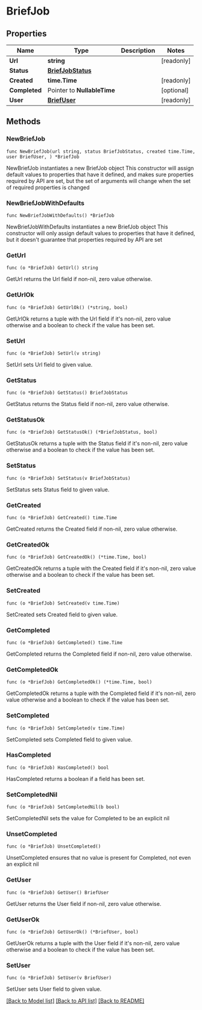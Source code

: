 # BriefJob

## Properties

Name | Type | Description | Notes
------------ | ------------- | ------------- | -------------
**Url** | **string** |  | [readonly] 
**Status** | [**BriefJobStatus**](BriefJobStatus.md) |  | 
**Created** | **time.Time** |  | [readonly] 
**Completed** | Pointer to **NullableTime** |  | [optional] 
**User** | [**BriefUser**](BriefUser.md) |  | [readonly] 

## Methods

### NewBriefJob

`func NewBriefJob(url string, status BriefJobStatus, created time.Time, user BriefUser, ) *BriefJob`

NewBriefJob instantiates a new BriefJob object
This constructor will assign default values to properties that have it defined,
and makes sure properties required by API are set, but the set of arguments
will change when the set of required properties is changed

### NewBriefJobWithDefaults

`func NewBriefJobWithDefaults() *BriefJob`

NewBriefJobWithDefaults instantiates a new BriefJob object
This constructor will only assign default values to properties that have it defined,
but it doesn't guarantee that properties required by API are set

### GetUrl

`func (o *BriefJob) GetUrl() string`

GetUrl returns the Url field if non-nil, zero value otherwise.

### GetUrlOk

`func (o *BriefJob) GetUrlOk() (*string, bool)`

GetUrlOk returns a tuple with the Url field if it's non-nil, zero value otherwise
and a boolean to check if the value has been set.

### SetUrl

`func (o *BriefJob) SetUrl(v string)`

SetUrl sets Url field to given value.


### GetStatus

`func (o *BriefJob) GetStatus() BriefJobStatus`

GetStatus returns the Status field if non-nil, zero value otherwise.

### GetStatusOk

`func (o *BriefJob) GetStatusOk() (*BriefJobStatus, bool)`

GetStatusOk returns a tuple with the Status field if it's non-nil, zero value otherwise
and a boolean to check if the value has been set.

### SetStatus

`func (o *BriefJob) SetStatus(v BriefJobStatus)`

SetStatus sets Status field to given value.


### GetCreated

`func (o *BriefJob) GetCreated() time.Time`

GetCreated returns the Created field if non-nil, zero value otherwise.

### GetCreatedOk

`func (o *BriefJob) GetCreatedOk() (*time.Time, bool)`

GetCreatedOk returns a tuple with the Created field if it's non-nil, zero value otherwise
and a boolean to check if the value has been set.

### SetCreated

`func (o *BriefJob) SetCreated(v time.Time)`

SetCreated sets Created field to given value.


### GetCompleted

`func (o *BriefJob) GetCompleted() time.Time`

GetCompleted returns the Completed field if non-nil, zero value otherwise.

### GetCompletedOk

`func (o *BriefJob) GetCompletedOk() (*time.Time, bool)`

GetCompletedOk returns a tuple with the Completed field if it's non-nil, zero value otherwise
and a boolean to check if the value has been set.

### SetCompleted

`func (o *BriefJob) SetCompleted(v time.Time)`

SetCompleted sets Completed field to given value.

### HasCompleted

`func (o *BriefJob) HasCompleted() bool`

HasCompleted returns a boolean if a field has been set.

### SetCompletedNil

`func (o *BriefJob) SetCompletedNil(b bool)`

 SetCompletedNil sets the value for Completed to be an explicit nil

### UnsetCompleted
`func (o *BriefJob) UnsetCompleted()`

UnsetCompleted ensures that no value is present for Completed, not even an explicit nil
### GetUser

`func (o *BriefJob) GetUser() BriefUser`

GetUser returns the User field if non-nil, zero value otherwise.

### GetUserOk

`func (o *BriefJob) GetUserOk() (*BriefUser, bool)`

GetUserOk returns a tuple with the User field if it's non-nil, zero value otherwise
and a boolean to check if the value has been set.

### SetUser

`func (o *BriefJob) SetUser(v BriefUser)`

SetUser sets User field to given value.



[[Back to Model list]](../README.md#documentation-for-models) [[Back to API list]](../README.md#documentation-for-api-endpoints) [[Back to README]](../README.md)


